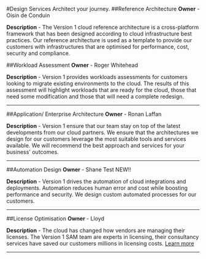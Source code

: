 #Design Services
Architect your journey.
##Reference Architecture
__Owner__ - Oisin de Conduin

__Description__ - The Version 1 cloud reference architecture is a cross-platform framework that has been designed according to cloud infrastructure best practices. Our reference architecture is used as a template to provide our customers with infrastructures that are optimised for performance, cost, security and compliance.

##Workload Assessment
__Owner__ - Roger Whitehead

__Description__ - Version 1 provides workloads assessments for customers looking to migrate existing environments to the cloud. The results of this assessment will highlight workloads that are ready for the cloud, those that need some modification and those that will need a complete redesign.

___
##Application/ Enterprise Architecture
__Owner__ - Ronan Laffan

__Description__ - Version 1 ensure that our team stay on top of the latest developments from our cloud partners. We ensure that the architectures we design for our customers leverage the most suitable tools and services available. We will recommend the best approach and services for your business' outcomes.
___
##Automation Design
__Owner__ - Shane Test NEW!!

__Description__ - Version 1 drives the automation of cloud integrations and deployments. Automation reduces human error and cost while boosting performance and security. We design custom automated processes for our customers.
___
##License Optimisation
__Owner__ - Lloyd
 
__Description__ -  The cloud has changed how vendors are managing their licenses. The Version 1 SAM team are experts in licensing, their consultancy services have saved our customers millions in licensing costs. [Learn more](http://www.version1.com/SAM/)
___
